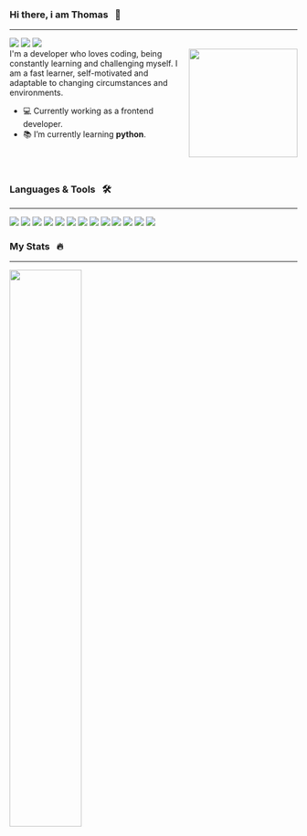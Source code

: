 ###  Hi there, i am Thomas &nbsp; 👋
---
[![](https://img.shields.io/badge/-@thomas367-%23181717?style=flat-square&logo=github)](https://github.com/thomas367)
[![](https://img.shields.io/badge/-Thomas%20Liakos-blue?style=flat-square&logo=Linkedin&logoColor=white&link=https://www.linkedin.com/in/thomas-liakos-0a10b2111/)](https://www.linkedin.com/in/thomas-liakos-0a10b2111/)
![](https://komarev.com/ghpvc/?username=thomas367) 
<br />
<img align="right" src="https://media.giphy.com/media/dWesBcTLavkZuG35MI/giphy.gif" width=190 />
I'm a developer who loves coding, being constantly learning and challenging myself. I am a fast learner, self-motivated and adaptable to changing circumstances and environments.


* :computer: Currently working as a frontend developer.
* :books: I’m currently learning <b>python</b>.

<br />
<br />

### Languages & Tools &nbsp; 🛠
---
<div> 
   <img src="https://img.shields.io/badge/React-61dafb?style=for-the-badge&logo=react&logoColor=black">
   <img src="https://img.shields.io/badge/Mobx-fe7d37?style=for-the-badge&logo=mobx&logoColor=white">
   <img src="https://img.shields.io/badge/Node.js-43853D?style=for-the-badge&logo=node.js&logoColor=white">
   <img src="https://img.shields.io/badge/JavaScript-F7DF1E?style=for-the-badge&logo=javascript&logoColor=black">
   <img src="https://img.shields.io/badge/PHP-777BB4?style=for-the-badge&logo=php&logoColor=white">
   <img src="https://img.shields.io/badge/MySQL-00000F?style=for-the-badge&logo=mysql&logoColor=white">
   <img src="https://img.shields.io/badge/Express.js-404D59?style=for-the-badge">
   <img src="https://img.shields.io/badge/Ubuntu-77216F?style=for-the-badge&logo=ubuntu&logoColor=white">
   <img src="https://img.shields.io/badge/Git-F05032?style=for-the-badge&logo=git&logoColor=white">
   <img src="https://img.shields.io/badge/Vue.js-35495e?style=for-the-badge&logo=vue.js&logoColor=42b883">
   <img src="https://img.shields.io/badge/Python-4B8BBE?style=for-the-badge&logo=python&logoColor=white">
   <img src="https://img.shields.io/badge/Webpack-2b3a42?style=for-the-badge&logo=webpack&logoColor=white">
   <img src="https://img.shields.io/badge/Laravel-f9322c?style=for-the-badge&logo=laravel&logoColor=white">  
</div>

### My Stats &nbsp; 🔥
---
<a href="https://github.com/anuraghazra/convoychat">
  <img width="50%" align="left" src="https://github-readme-stats.vercel.app/api?username=thomas367&count_private=true&show_icons=true&theme=solarized-dark" />
</a>
